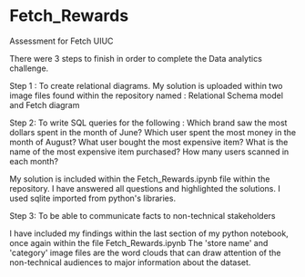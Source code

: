 # Fetch_Rewards
Assessment for Fetch UIUC


There were 3 steps to finish in order to complete the Data analytics challenge.

Step 1 : To create relational diagrams.
My solution is uploaded within two image files found within the repository named : Relational Schema model and Fetch diagram

Step 2: To write SQL queries for the following :
Which brand saw the most dollars spent in the month of June?
Which user spent the most money in the month of August?
What user bought the most expensive item?
What is the name of the most expensive item purchased?
How many users scanned in each month?

My solution is included within the Fetch_Rewards.ipynb file within the repository.
I have answered all questions and highlighted the solutions. I used sqlite imported from python's libraries.

Step 3: To be able to communicate facts to non-technical stakeholders 

I have included my findings within the last section of my python notebook, once again within the file Fetch_Rewards.ipynb
The 'store name' and 'category' image files are the word clouds that can draw attention of the non-technical audiences to major information about the dataset.
